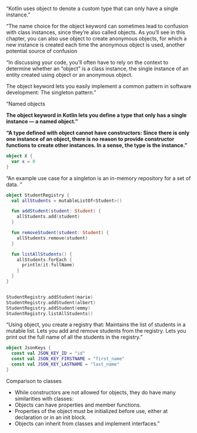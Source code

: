 
“Kotlin uses object to denote a custom type that can only have a single instance.”

“The name choice for the object keyword can sometimes lead to confusion with class instances, since they’re also called objects. As you’ll see in this chapter, you can also use object to create anonymous objects, for which a new instance is created each time the anonymous object is used, another potential source of confusion

“In discussing your code, you’ll often have to rely on the context to determine whether an “object” is a class instance, the single instance of an entity created using object or an anonymous object.

The object keyword lets you easily implement a common pattern in software development: The singleton pattern.”


“Named objects

**The object keyword in Kotlin lets you define a type that only has a single instance — a named object.”**

**“A type defined with object cannot have constructors: Since there is only one instance of an object, there is no reason to provide constructor functions to create other instances. In a sense, the type is the instance.”**

```kotlin
object X {
  var x = 0
}

```


“An example use case for a singleton is an in-memory repository for a set of data. ”

```kotlin
object StudentRegistry {
  val allStudents = mutableListOf<Student>()

  fun addStudent(student: Student) {
    allStudents.add(student)
  }

  fun removeStudent(student: Student) {
    allStudents.remove(student)
  }

  fun listAllStudents() {
    allStudents.forEach {
      println(it.fullName)
    }
  }
}


StudentRegistry.addStudent(marie)
StudentRegistry.addStudent(albert)
StudentRegistry.addStudent(emmy)
StudentRegistry.listAllStudents()

```

“Using object, you create a registry that:
Maintains the list of students in a mutable list.
Lets you add and remove students from the registry.
Lets you print out the full name of all the students in the registry.”

```kotlin
object JsonKeys {
  const val JSON_KEY_ID = "id"
  const val JSON_KEY_FIRSTNAME = "first_name"
  const val JSON_KEY_LASTNAME = "last_name"
}

```

Comparison to classes

- While constructors are not allowed for objects, they do have many similarities with classes:
- Objects can have properties and member functions.
- Properties of the object must be initialized before use, either at declaration or in an init block.
- Objects can inherit from classes and implement interfaces.”
